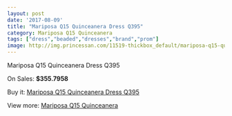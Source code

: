 ```yaml
---
layout: post
date: '2017-08-09'
title: "Mariposa Q15 Quinceanera Dress Q395"
category: Mariposa Q15 Quinceanera
tags: ["dress","beaded","dresses","brand","prom"]
image: http://img.princessan.com/11519-thickbox_default/mariposa-q15-quinceanera-dress-q395.jpg
---
```

Mariposa Q15 Quinceanera Dress Q395

On Sales: **$355.7958**
<a href="https://www.princessan.com/en/mariposa-q15-quinceanera/5393-mariposa-q15-quinceanera-dress-q395.html"><amp-img layout="responsive" width="600" height="600" src="//img.princessan.com/11519-thickbox_default/mariposa-q15-quinceanera-dress-q395.jpg" alt="Mariposa Q15 Quinceanera Dress Q395 0" /></a>

Buy it: [Mariposa Q15 Quinceanera Dress Q395](https://www.princessan.com/en/mariposa-q15-quinceanera/5393-mariposa-q15-quinceanera-dress-q395.html "Mariposa Q15 Quinceanera Dress Q395")

View more: [Mariposa Q15 Quinceanera](https://www.princessan.com/en/43-mariposa-q15-quinceanera "Mariposa Q15 Quinceanera")
